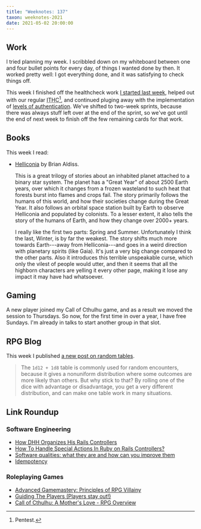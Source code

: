 ```yaml
---
title: "Weeknotes: 137"
taxon: weeknotes-2021
date: 2021-05-02 20:00:00
---
```


## Work

I tried planning my week.  I scribbled down on my whiteboard between
one and four bullet points for every day, of things I wanted done by
then.  It worked pretty well: I got everything done, and it was
satisfying to check things off.

This week I finished off the healthcheck work [I started last week][],
helped out with our regular <abbr title="IT
Healthcheck">ITHC</abbr>[^ithc], and continued pluging away with the
implementation of [levels of authentication][].  We've shifted to
two-week sprints, because there was always stuff left over at the end
of the sprint, so we've got until the end of next week to finish off
the few remaining cards for that work.

[^ithc]: Pentest.

[I started last week]: weeknotes-136.html
[levels of authentication]: weeknotes-135.html

## Books

This week I read:

- [Helliconia][] by Brian Aldiss.

  This is a great trilogy of stories about an inhabited planet
  attached to a binary star system.  The planet has a "Great Year" of
  about 2500 Earth years, over which it changes from a frozen
  wasteland to such heat that forests burst into flames and crops
  fail.  The story primarily follows the humans of this world, and how
  their societies change during the Great Year.  It also follows an
  orbital space station built by Earth to observe Helliconia and
  populated by colonists.  To a lesser extent, it also tells the story
  of the humans of Earth, and how they change over 2000+ years.

  I really like the first two parts: Spring and Summer.  Unfortunately
  I think the last, Winter, is by far the weakest.  The story shifts
  much more towards Earth---away from Helliconia---and goes in a weird
  direction with planetary spirits (like Gaia).  It's just a very big
  change compared to the other parts.  Also it introduces this
  terrible unspeakable curse, which only the vilest of people would
  utter, and then it seems that all the highborn characters are
  yelling it every other page, making it lose any impact it may have
  had whatsoever.

[Helliconia]: https://en.wikipedia.org/wiki/Helliconia


## Gaming

A new player joined my Call of Cthulhu game, and as a result we moved
the session to Thursdays.  So now, for the first time in over a year,
I have free Sundays.  I'm already in talks to start another group in
that slot.


## RPG Blog

This week I published [a new post on random tables][].

> The `1d12 + 1d8` table is commonly used for random encounters,
> because it gives a nonuniform distribution where some outcomes are
> more likely than others.  But why stick to that?  By rolling one of
> the dice with advantage or disadvantage, you get a very different
> distribution, and can make one table work in many situations.

[a new post on random tables]: https://www.lookwhattheshoggothdraggedin.com/post/d12-d8-random-tables.html


## Link Roundup

### Software Engineering

- [How DHH Organizes His Rails Controllers](http://jeromedalbert.com/how-dhh-organizes-his-rails-controllers/)
- [How To Handle Special Actions In Ruby on Rails Controllers?](https://mikerogers.io/2021/03/19/how-to-handle-special-actions-in-ruby-on-rails-controllers)
- [Software qualities: what they are and how can you improve them](https://afpr252.github.io/blog/software-qualities)
- [Idempotency](https://stripe.com/docs/idempotency)

### Roleplaying Games

- [Advanced Gamemastery: Principles of RPG Villainy](https://www.youtube.com/watch?v=r_e3KFMZb-0)
- [Guiding The Players (Players stay out!)](https://www.youtube.com/watch?v=uKkDXsCxk0I)
- [Call of Cthulhu: A Mother's Love - RPG Overview](https://www.youtube.com/watch?v=KdCV8xZUI0Q)
